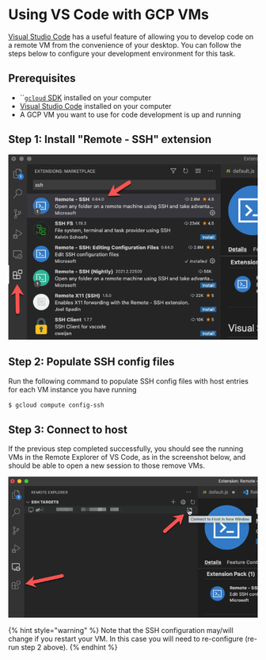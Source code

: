 # Using VS Code with GCP VMs

[Visual Studio Code](https://code.visualstudio.com/) has a useful feature of allowing you to develop code on a remote VM from the convenience of your desktop. You can follow the steps below to configure your development environment for this task.

## Prerequisites

* \`\`[`gcloud` SDK](https://cloud.google.com/sdk/docs/install) installed on your computer
* [Visual Studio Code](https://code.visualstudio.com/) installed on your computer
* A GCP VM you want to use for code development is up and running

## **Step 1: Install "Remote - SSH" extension**

![](../../.gitbook/assets/image%20%2819%29.png)

## **Step 2: Populate SSH config files**

Run the following command to populate SSH config files with host entries for each VM instance you have running

```bash
$ gcloud compute config-ssh
```

## Step 3: Connect to host

If the previous step completed successfully, you should see the running VMs in the Remote Explorer of VS Code, as in the screenshot below, and should be able to open a new session to those remove VMs.

![](../../.gitbook/assets/image%20%2818%29.png)

{% hint style="warning" %}
Note that the SSH configuration may/will change if you restart your VM. In this case you will need to re-configure \(re-run step 2 above\).
{% endhint %}

